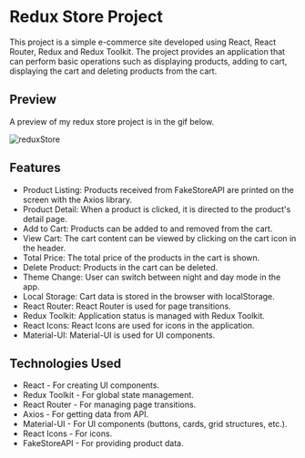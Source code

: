 # Redux Store Project
This project is a simple e-commerce site developed using React, React Router, Redux and Redux Toolkit. The project provides an application that can perform basic operations such as displaying products, adding to cart, displaying the cart and deleting products from the cart.

## Preview
A preview of my redux store project is in the gif below.

![reduxStore](https://github.com/user-attachments/assets/4d145fc4-eea9-4237-8e01-2d08a41403f5)


## Features
* Product Listing: Products received from FakeStoreAPI are printed on the screen with the Axios library.
* Product Detail: When a product is clicked, it is directed to the product's detail page.
* Add to Cart: Products can be added to and removed from the cart.
* View Cart: The cart content can be viewed by clicking on the cart icon in the header.
* Total Price: The total price of the products in the cart is shown.
* Delete Product: Products in the cart can be deleted.
* Theme Change: User can switch between night and day mode in the app.
* Local Storage: Cart data is stored in the browser with localStorage.
* React Router: React Router is used for page transitions.
* Redux Toolkit: Application status is managed with Redux Toolkit.
* React Icons: React Icons are used for icons in the application.
* Material-UI: Material-UI is used for UI components.
## Technologies Used
* React - For creating UI components.
* Redux Toolkit - For global state management.
* React Router - For managing page transitions.
* Axios - For getting data from API.
* Material-UI - For UI components (buttons, cards, grid structures, etc.).
* React Icons - For icons.
* FakeStoreAPI - For providing product data.
